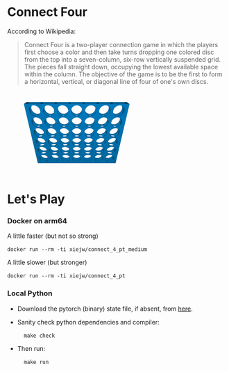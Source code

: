 Connect Four
============

According to Wikipedia:

> Connect Four is a two-player connection game in which the players first choose
a color and then take turns dropping one colored disc from the top into a
seven-column, six-row vertically suspended grid. The pieces fall straight down,
occupying the lowest available space within the column. The objective of the
game is to be the first to form a horizontal, vertical, or diagonal line of four
of one's own discs.

![ConnectFour](./misc/images/c4.gif)

Let's Play
==========

### Docker on arm64

A little faster (but not so strong)
```
docker run --rm -ti xiejw/connect_4_pt_medium
```

A little slower (but stronger)
```
docker run --rm -ti xiejw/connect_4_pt
```

### Local Python

- Download the pytorch (binary) state file, if absent, from
  [here](https://github.com/xiejw/z/releases).

- Sanity check python dependencies and compiler:

        make check

- Then run:

        make run

